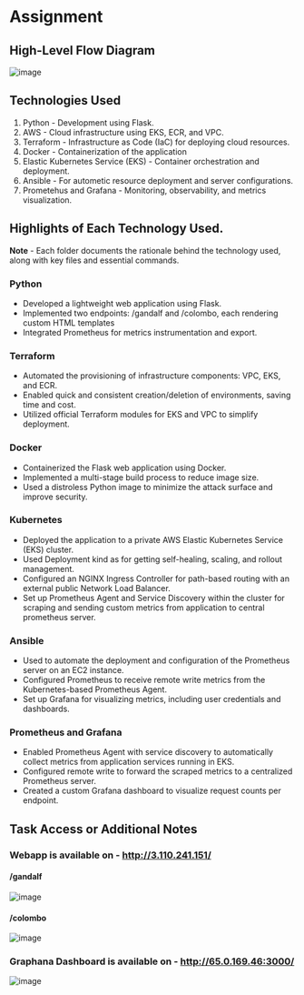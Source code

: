 # Assignment

## High-Level Flow Diagram
 ![image](https://github.com/user-attachments/assets/6f4f6159-5393-401f-b254-7dc100a652bc)
## Technologies Used
 1. Python - Development using Flask.
 2. AWS - Cloud infrastructure using EKS, ECR, and VPC.
 3. Terraform -  Infrastructure as Code (IaC) for deploying cloud resources.
 4. Docker - Containerization of the application
 5. Elastic Kubernetes Service (EKS) - Container orchestration and deployment.
 6. Ansible - For autometic resource deployment and server configurations. 
 7. Prometehus and Grafana -  Monitoring, observability, and metrics visualization.

##  Highlights of Each Technology Used.
 **Note** - Each folder documents the rationale behind the technology used, along with key files and essential commands.

### Python 
- Developed a lightweight web application using Flask.
- Implemented two endpoints: /gandalf and /colombo, each rendering custom HTML templates
- Integrated Prometheus for metrics instrumentation and export.

### Terraform 
- Automated the provisioning of infrastructure components: VPC, EKS, and ECR.
- Enabled quick and consistent creation/deletion of environments, saving time and cost.
- Utilized official Terraform modules for EKS and VPC to simplify deployment.

### Docker
- Containerized the Flask web application using Docker.
- Implemented a multi-stage build process to reduce image size.
- Used a distroless Python image to minimize the attack surface and improve security.

### Kubernetes
- Deployed the application to a private AWS Elastic Kubernetes Service (EKS) cluster.
- Used Deployment kind as for getting self-healing, scaling, and rollout management.
- Configured an NGINX Ingress Controller for path-based routing with an external public Network Load Balancer.
- Set up Prometheus Agent and Service Discovery within the cluster for scraping and sending custom metrics from application to central prometheus server.

### Ansible
- Used to automate the deployment and configuration of the Prometheus server on an EC2 instance.
- Configured Prometheus to receive remote write metrics from the Kubernetes-based Prometheus Agent.
- Set up Grafana for visualizing metrics, including user credentials and dashboards.
  
### Prometheus and Grafana
- Enabled Prometheus Agent with service discovery to automatically collect metrics from application services running in EKS.
- Configured remote write to forward the scraped metrics to a centralized Prometheus server.
- Created a custom Grafana dashboard to visualize request counts per endpoint.

##  Task Access or Additional Notes

### Webapp is available on - http://3.110.241.151/
   #### /gandalf
   ![image](https://github.com/user-attachments/assets/96375ae9-daf7-47bc-a662-31d35370bef0)

   #### /colombo
   ![image](https://github.com/user-attachments/assets/3ae48381-9d60-48a3-98ca-bd7945ea78b3)

   
### Graphana Dashboard is available on - http://65.0.169.46:3000/
![image](https://github.com/user-attachments/assets/e0043e7f-5ac4-41ec-9204-ab2318c8522b)
